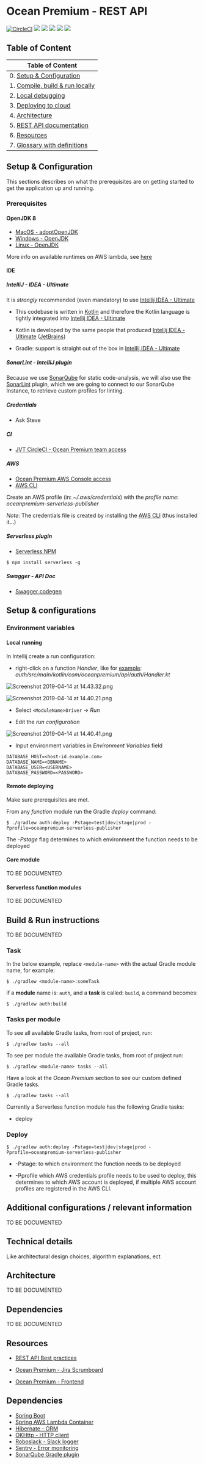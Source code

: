 # Ocean Premium - REST API



[![CircleCI](https://circleci.com/bb/oceanpremium/ocean-premium-api/tree/feature%2Fskeleton.svg?style=svg&circle-token=384a2a280e94bb67b80b424940eb58d7c41b1d69)](https://circleci.com/bb/oceanpremium/ocean-premium-api/tree/feature%2Fskeleton)
![](https://sonar.jongensvantechniek.nl/api/project_badges/measure?project=com.oceanpremium.api&metric=alert_status)
![](https://sonar.jongensvantechniek.nl/api/project_badges/measure?project=com.oceanpremium.api&metric=bugs)
![](https://sonar.jongensvantechniek.nl/api/project_badges/measure?project=com.oceanpremium.api&metric=code_smells)
![](https://sonar.jongensvantechniek.nl/api/project_badges/measure?project=com.oceanpremium.api&metric=coverage)
![](https://sonar.jongensvantechniek.nl/api/project_badges/measure?project=com.oceanpremium.api&metric=vulnerabilities)



## Table of Content

| Table of Content                                                             |
|------------------------------------------------------------------------------|
| 0. [Setup & Configuration](#markdown-header-setup-&-configuration)           |
| 1. [Compile, build & run locally](#markdown-header-compile,-build-&-run)     |
| 2. [Local debugging](#markdown-header-debugging)                             |
| 3. [Deploying to cloud](#markdown-header-deploy)                             |
| 4. [Architecture](#markdown-header-architecture)                             |
| 5. [REST API documentation](#markdown-header-REST-API-documentation)         |
| 6. [Resources](#markdown-header-resources)                                   |
| 7. [Glossary with definitions](Glossary)

## Setup & Configuration

This sections describes on what the prerequisites are on getting started to get the application up and running.

### Prerequisites

#### OpenJDK 8
- [MacOS - adoptOpenJDK](https://adoptopenjdk.net)
- [Windows - OpenJDK](http://jdk.java.net/java-se-ri/8)
- [Linux - OpenJDK](http://openjdk.java.net/install/)

More info on available runtimes on AWS lambda, see [here](https://docs.aws.amazon.com/lambda/latest/dg/lambda-runtimes.html)

#### IDE

##### IntelliJ - IDEA - Ultimate

It is _strongly_ recommended (even mandatory) to use [Intellij IDEA - Ultimate](https://www.jetbrains.com/idea/)

- This codebase is written in [Kotlin](https://kotlinlang.org) and therefore the Kotlin language is tightly integrated into [Intellij IDEA - Ultimate](https://www.jetbrains.com/idea/)

- Kotlin is developed by the same people that produced [Intellij IDEA - Ultimate](https://www.jetbrains.com/idea/) ([JetBrains](https://www.jetbrains.com))

- Gradle: support is straight out of the box in [Intellij IDEA - Ultimate](https://www.jetbrains.com/idea/)

##### SonarLint - IntelliJ plugin

Because we use [SonarQube](http://sonarqube.org) for static code-analysis, we will also use the [SonarLint](https://www.sonarlint.org) plugin, which we are going to connect to our SonarQube Instance, to retrieve custom profiles for linting.

##### Credentials

- Ask Steve

##### CI
- [JVT CircleCI - Ocean Premium team access](https://circleci.com/bb/jvt/oceanpremium)

##### AWS
- [Ocean Premium AWS Console access](https://oceanpremium.signin.aws.amazon.com/console)
- [AWS CLI](https://github.com/aws/aws-cli)

Create an AWS profile (in: _~/.aws/credentials_) with the _profile name_: _oceanpremium-serverless-publisher_

*Note*: The credentials file is created by installing the [AWS CLI](https://github.com/aws/aws-cli) (thus installed it...)

##### Serverless plugin

- [Serverless NPM](https://serverless.com)

```shell
$ npm install serverless -g
```

##### Swagger - API Doc

- [Swagger codegen](Swagger-codegen)

## Setup & configurations

### Environment variables

#### Local running

In Intellij create a run configuration:

- right-click on a function _Handler_, like for [example](https://bitbucket.org/oceanpremium/ocean-premium-api/src/571f963fdbe4566a78f2688dd1566ee912cd7680/auth/src/main/kotlin/com/oceanpremium/api/auth/Handler.kt):
_auth/src/main/kotlin/com/oceanpremium/api/auth/Handler.kt_

![Screenshot 2019-04-14 at 14.43.32.png](https://bitbucket.org/repo/qEd965M/images/3090632487-Screenshot%202019-04-14%20at%2014.43.32.png)

![Screenshot 2019-04-14 at 14.40.21.png](https://bitbucket.org/repo/qEd965M/images/1635358268-Screenshot%202019-04-14%20at%2014.40.21.png)

- Select `<ModuleName>Driver` -> _Run_


- Edit the _run configuration_

![Screenshot 2019-04-14 at 14.40.41.png](https://bitbucket.org/repo/qEd965M/images/814402249-Screenshot%202019-04-14%20at%2014.40.41.png)

- Input environment variables in _Environment Variables_ field

```
DATABASE_HOST=<host-id.example.com>
DATABASE_NAME=<DBNAME>
DATABASE_USER=<USERNAME>
DATABASE_PASSWORD=<PASSWORD>
```

#### Remote deploying

Make sure prerequisites are met.

From any _function_ module run the Gradle _deploy_ command:

```shell
$ ./gradlew auth:deploy -Pstage=test|dev|stage|prod -Pprofile=oceanpremium-serverless-publisher
```

The _-Pstage_ flag determines to which environment the function needs to be deployed


#### Core module

TO BE DOCUMENTED

#### Serverless function modules

TO BE DOCUMENTED

## Build & Run instructions

TO BE DOCUMENTED

### Task

In the below example, replace `<module-name>` with the actual Gradle module name, for example:

```shell
$ ./gradlew <module-name>:someTask
```

if a **module** name is: `auth`, and a **task** is called: `build`, a command becomes:

```shell
$ ./gradlew auth:build
```

### Tasks per module

To see all available Gradle tasks, from root of project, run:

```shell
$ ./gradlew tasks --all
```

To see per module the available Gradle tasks, from root of project run:

```shell
$ ./gradlew <module-name> tasks --all
```

Have a look at the _Ocean Premium_ section to see our custom defined Gradle tasks.

```shell
$ ./gradlew tasks --all
```

Currently a Serverless function module has the following Gradle tasks:

- deploy

### Deploy

```shell
$ ./gradlew auth:deploy -Pstage=test|dev|stage|prod -Pprofile=oceanpremium-serverless-publisher
```

- -Pstage: 
  to which environment the function needs to be deployed

- -Pprofile 
  which AWS credentials profile needs to be used to deploy, this determines to which AWS account is deployed, 
  if multiple AWS account profiles are registered in the AWS CLI.


## Additional configurations / relevant information

TO BE DOCUMENTED

## Technical details

Like architectural design choices, algorithm explanations, ect

## Architecture

TO BE DOCUMENTED

## Dependencies

TO BE DOCUMENTED

## Resources

- [REST API Best practices](https://github.com/tfredrich/RestApiTutorial.com/raw/master/media/RESTful%20Best%20Practices-v1_2.pdf)

- [Ocean Premium - Jira Scrumboard](https://dudesoftechnology.atlassian.net/jira/software/projects/OP/boards/53)

- [Ocean Premium - Frontend]()

## Dependencies

- [Spring Boot](https://spring.io/projects/spring-boot)
- [Spring AWS Lambda Container](https://github.com/awslabs/aws-serverless-java-container)
- [Hibernate - ORM](http://hibernate.org/orm/)
- [OKHttp - HTTP client](https://square.github.io/okhttp/)
- [Roboslack - Slack logger](https://github.com/palantir/roboslack)
- [Sentry - Error monitoring](https://docs.sentry.io/clients/java/)
- [SonarQube Gradle plugin](https://docs.sonarqube.org/display/SCAN/Analyzing+with+SonarQube+Scanner+for+Gradle)